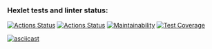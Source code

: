 ### Hexlet tests and linter status:
[![Actions Status](https://github.com/VladimirB/java-project-71/workflows/hexlet-check/badge.svg)](https://github.com/VladimirB/java-project-71/actions)
[![Actions Status](https://github.com/VladimirB/java-project-71/workflows/build-task/badge.svg)](https://github.com/VladimirB/java-project-71/actions)
[![Maintainability](https://api.codeclimate.com/v1/badges/47aa7d4e6331f20dedd8/maintainability)](https://codeclimate.com/github/VladimirB/java-project-71/maintainability)
[![Test Coverage](https://api.codeclimate.com/v1/badges/47aa7d4e6331f20dedd8/test_coverage)](https://codeclimate.com/github/VladimirB/java-project-71/test_coverage)  

[![asciicast](https://asciinema.org/a/7vJ6QV3veSvy8Xnt39F6dmms7.svg)](https://asciinema.org/a/7vJ6QV3veSvy8Xnt39F6dmms7)
